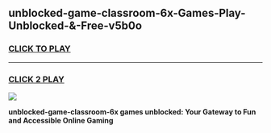 
## unblocked-game-classroom-6x-Games-Play-Unblocked-&-Free-v5b0o
<h3>
<a href="https://premium76.site?title=unblocked-game-classroom-6x&ref=24A">CLICK TO PLAY</a></h3>
<hr>

<h3>
<a href="https://premium76.site?title=unblocked-game-classroom-6x&ref=24A">CLICK 2 PLAY</a>
  
</h3>

<a href="https://premium76.site?title=unblocked-game-classroom-6x&ref=24A"><img src="https://clearcache.store/games.png"></a>


**unblocked-game-classroom-6x games unblocked: Your Gateway to Fun and Accessible Online Gaming**
